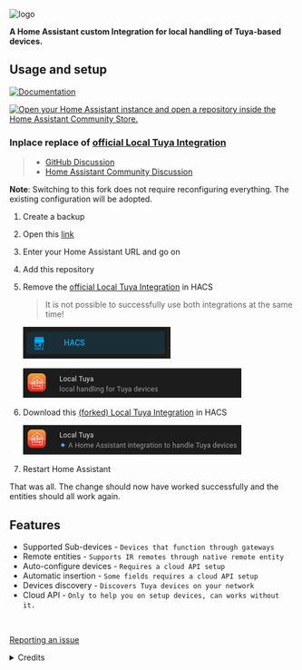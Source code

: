 ![logo](https://github.com/rospogrigio/localtuya-homeassistant/blob/master/img/logo-small.png)

__A Home Assistant custom Integration for local handling of Tuya-based devices.__

## Usage and setup

<a href="https://xzetsubou.github.io/hass-localtuya/">
    <img alt="Documentation" 
        src="https://img.shields.io/website?down_message=offline&label=Documentation&up_color=007aff&up_message=online&url=https%3A%2F%2Fxzetsubou.github.io%2Fhass-localtuya%2F"
        width="190" />
</a>

<br>

[![Open your Home Assistant instance and open a repository inside the Home Assistant Community Store.](https://my.home-assistant.io/badges/hacs_repository.svg)](https://my.home-assistant.io/redirect/hacs_repository/?category=integration&repository=hass-localtuya&owner=xZetsubou)

### Inplace replace of [official Local Tuya Integration](https://github.com/rospogrigio/localtuya)

> - [GitHub Discussion](https://github.com/xZetsubou/hass-localtuya/discussions/79)
> - [Home Assistant Community Discussion](https://community.home-assistant.io/t/local-tuya-control-tuya-devices-locally-fork-from-localtuya/634334/37?u=umu_ugg)

__Note__: Switching to this fork does not require reconfiguring everything. The existing configuration will be adopted.

1. Create a backup

2. Open this [link](https://my.home-assistant.io/redirect/hacs_repository/?category=integration&repository=hass-localtuya&owner=xZetsubou)

3. Enter your Home Assistant URL and go on

4. Add this repository

5. Remove the [official Local Tuya Integration](https://github.com/rospogrigio/localtuya) in HACS

    > It is not possible to successfully use both integrations at the same time!

    ![HACS](https://github.com/xZetsubou/hass-localtuya/blob/master/img/HACS.png)

    ![localtuya](https://github.com/xZetsubou/hass-localtuya/blob/master/img/localtuya.png)

6. Download this [(forked) Local Tuya Integration](https://github.com/xZetsubou/hass-localtuya) in HACS

    ![hass-localtuya](https://github.com/xZetsubou/hass-localtuya/blob/master/img/hass-localtuya.png)

7. Restart Home Assistant

That was all. The change should now have worked successfully and the entities should all work again.

## Features

- Supported Sub-devices - `Devices that function through gateways`
- Remote entities - `Supports IR remotes through native remote entity`
- Auto-configure devices - `Requires a cloud API setup`
- Automatic insertion - `Some fields requires a cloud API setup`
- Devices discovery - `Discovers Tuya devices on your network`
- Cloud API - `Only to help you on setup devices, can works without it.`

<br>

[Reporting an issue](https://xzetsubou.github.io/hass-localtuya/report_issue/)

<!-- ### Notes

* Do not declare anything as "tuya", such as by initiating a "switch.tuya". Using "tuya" launches Home Assistant's built-in, cloud-based Tuya integration in lieu of localtuya.

* This custom integration updates device status via pushing updates instead of polling, so status updates are fast (even when manually operated).

* The integration also supports the Tuya IoT Cloud APIs, for the retrieval of info and of the local_keys of the devices. 
The Cloud API account configuration is not mandatory (LocalTuya can work also without it) but is strongly suggested for easy retrieval (and auto-update after re-pairing a device) of local_keys. Cloud API calls are performed only at startup, and when a local_key update is needed. -->

<details><summary> Credits </summary>
<p>

[Rospogrigio](https://github.com/rospogrigio), original maintainer of LocalTuya. This fork was created when the upstream version was at `v5.2.1`.

[NameLessJedi](https://github.com/NameLessJedi/localtuya-homeassistant) and [mileperhour](https://github.com/mileperhour/localtuya-homeassistant) being the major sources of inspiration, and whose code for switches is substantially unchanged.

[TradeFace](https://github.com/TradeFace/tuya/), for being the only one to provide the correct code for communication with the cover (in particular, the 0x0d command for the status instead of the 0x0a, and related needs such as double reply to be received): 

sean6541, for the working (standard) Python Handler for Tuya devices.

[jasonacox](https://github.com/jasonacox), for the TinyTuya project from where I big help and refrences to upgrade integration.

[uzlonewolf](https://github.com/uzlonewolf), for maintaining in TinyTuya who improved the tool so much and introduce new features like new protocols etc..

postlund, for the ideas, for coding 95% of the refactoring and boosting the quality of this repo to levels hard to imagine (by me, at least) and teaching me A LOT of how things work in Home Assistant.

</p>
</details>
